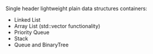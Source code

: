 Single header lightweight plain data structures containers:
* Linked List
* Array List (std::vector functionality)
* Priority Queue 
* Stack
* Queue
and BinaryTree 
